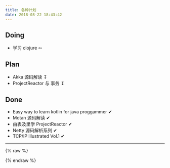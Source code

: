 ```yaml
---
title: 各种计划
date: 2018-08-22 18:43:42
---
```


<!-- ⇦ ✔ --->

## Doing

- 学习 clojure ⇦

## Plan

- Akka 源码解读 ↧
- ProjectReactor 与 事务 ↧

## Done

- Easy way to learn kotlin for java proggammer ✔
- Motan 源码解读 ✔
- 由表及里学 ProjectReactor ✔
- Netty 源码解析系列 ✔
- TCP/IP Illustrated Vol.1 ✔

---

{% raw %}

  <div id="my-timeline"></div>
  <script src='http://apps.bdimg.com/libs/jquery/2.1.4/jquery.min.js'></script>
  <script src='https://cdn.knightlab.com/libs/timeline/latest/js/storyjs-embed.js'></script>
  <script src='learn-timeline.js'></script>
  <script type="text/javascript">
      createStoryJS({
        "type": "timeline",
        "width": "100%",
        "height": "400",
        "embed_id": "my-timeline",
        "hash_bookmark": true,
        "lang": "zh-cn",
        "start_at_end": true,
        "source": {
            "timeline": {
            "headline": "Yann's Learn Timeline",
            "type": "default",
            "text": "Yann的时间线",
            "startDate": "2018,4,20",
            "date": [
                {
                "startDate": "2018,4,20",
                "endDate": "2018,6,1",
                "headline": "TCP/IP Illustrated Vol.1",
                "text": "<p>Read TCP/IP Illustrated Vol.1</p>"
                },
                {
                "startDate": "2018,6,15",
                "endDate": "2018,6,30",
                "headline": "Netty源码分析",
                "text": "<p>Netty源码分析系列</p>"
                },
                {
                "startDate": "2018,6,26",
                "endDate": "2018,6,30",
                "headline": "由表及里学 ProjectReactor",
                "text": "<p>出差深圳，完成 PPR 源码分析</p>"
                },
                {
                "startDate": "2018,6,30",
                "endDate": "2018,7,9",
                "headline": "Motan源码解析",
                "text": "<p>源码分析暂停一下，完成我的Kotlin教程</p>"
                },
                {
                "startDate": "2018,07,09",
                "endDate": "2018,8,20",
                "headline": "写给 Java 开发者的 Kotlin 教程",
                "text": "<p>《写给 Java 开发者的 Kotlin 教程》最终完成于厦门，下周天津出差略有绝望</p>"
                },
                {
                "startDate": "2018,08,21",
                "headline": "学习 clojure",
                "text": "<p>明哥希望用 clojure 开发项目，先学着看看，教练我想学 Haskell。</p>"
                }
            ]
            }
        }
        });
  </script>

{% endraw %}
